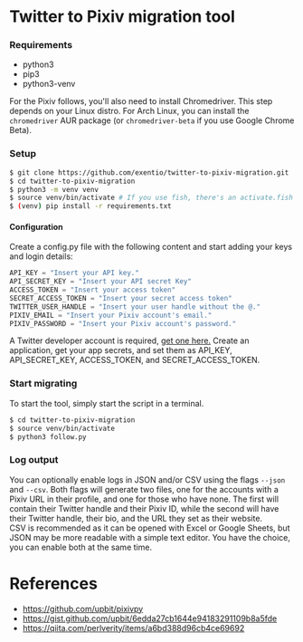 # Twitter to Pixiv migration tool

### Requirements
* python3
* pip3
* python3-venv

For the Pixiv follows, you'll also need to install Chromedriver. This step
depends on your Linux distro. For Arch Linux, you can install the `chromedriver`
AUR package (or `chromedriver-beta` if you use Google Chrome Beta).

### Setup
```bash
$ git clone https://github.com/exentio/twitter-to-pixiv-migration.git
$ cd twitter-to-pixiv-migration
$ python3 -m venv venv
$ source venv/bin/activate # If you use fish, there's an activate.fish file too
$ (venv) pip install -r requirements.txt
```

#### Configuration
Create a config.py file with the following content and start adding your
keys and login details:

```python
API_KEY = "Insert your API key."
API_SECRET_KEY = "Insert your API secret Key"
ACCESS_TOKEN = "Insert your access token"
SECRET_ACCESS_TOKEN = "Insert your secret access token"
TWITTER_USER_HANDLE = "Insert your user handle without the @."
PIXIV_EMAIL = "Insert your Pixiv account's email."
PIXIV_PASSWORD = "Insert your Pixiv account's password."

```

A Twitter developer account is required, [get one here.](https://developer.twitter.com/en/portal/petition/essential/basic-info)
Create an application, get your app secrets, and set them as API_KEY,
API_SECRET_KEY, ACCESS_TOKEN, and SECRET_ACCESS_TOKEN.  

### Start migrating
To start the tool, simply start the script in a terminal.

```bash
$ cd twitter-to-pixiv-migration
$ source venv/bin/activate
$ python3 follow.py
```

### Log output
You can optionally enable logs in JSON and/or CSV using the flags `--json` and
`--csv`. Both flags will generate two files, one for the accounts with a Pixiv
URL in their profile, and one for those who have none. The first will contain
their Twitter handle and their Pixiv ID, while the second will have their
Twitter handle, their bio, and the URL they set as their website.  
CSV is recommended as it can be opened with Excel or Google Sheets, but JSON
may be more readable with a simple text editor. You have the choice, you can
enable both at the same time.  

# References
* https://github.com/upbit/pixivpy
* https://gist.github.com/upbit/6edda27cb1644e94183291109b8a5fde
* https://qiita.com/perlverity/items/a6bd388d96cb4ce69692

